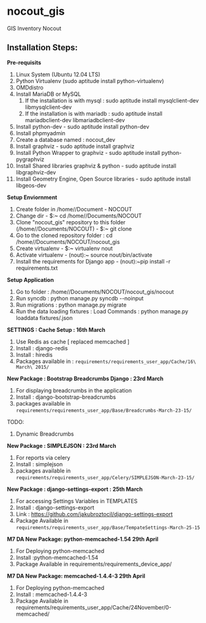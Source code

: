 nocout_gis
==========

GIS Inventory Nocout

Installation Steps:
---

**Pre-requisits**

1. Linux System (Ubuntu 12.04 LTS)
2. Python Virtualenv (sudo aptitude install python-virtualenv)
3. OMDdistro
4. Install MariaDB or MySQL
    1. If the installation is with mysql : sudo aptitude install mysqlclient-dev libmysqlclient-dev
    2. If the installation is with mariadb : sudo aptitude install mariadbclient-dev libmariadbclient-dev
5. Install python-dev - sudo aptitude install python-dev 
6. Install phpmyadmin
7. Create a database named : nocout_dev
8. Install graphviz -  sudo aptitude install graphviz
9. Install Python Wrapper to graphviz - sudo aptitude install python-pygraphviz
10. Install Shared libraries graphviz & python -  sudo aptitude install libgraphviz-dev
12. Install Geometry Engine, Open Source libraries - sudo aptitude install libgeos-dev

**Setup Enviornment**

1. Create folder in /home/<USER>/Document - NOCOUT
2. Change dir - $:~ cd /home/<USER>/Documents/NOCOUT
3. Clone "nocout_gis" repository to this folder (/home/<USER>/Documents/NOCOUT) - $:~ git clone <REPOSITORY-ADDRESS>
4. Go to the cloned repository folder : cd /home/<USER>/Documents/NOCOUT/nocout_gis
5. Create virtualenv - $:~ virtualenv nout
6. Activate virtualenv - (nout):~ source nout/bin/activate
7. Install the requirements for Django app - (nout):~pip install -r requirements.txt 


**Setup Application**

1. Go to folder : /home/<USER>/Documents/NOCOUT/nocout_gis/nocout
2. Run syncdb : python manage.py syncdb --noinput
3. Run migrations : python manage.py migrate
4. Run the data loading fixtures : Load Commands :  python manage.py loaddata fixtures/<FIXTURE NAME>.json


**SETTINGS : Cache Setup : 16th March**

1. Use Redis as cache [ replaced memcached ]
2. Install : django-redis
3. Install : hiredis
4. Packages available in : `requirements/requirements_user_app/Cache/16\ March\ 2015/`

**New Package : Bootstrap Breadcrumbs Django : 23rd March**

1. For displaying breadcrumbs in the application
2. Install : django-bootstrap-breadcrumbs
3. packages available in `requirements/requirements_user_app/Base/Breadcrumbs-March-23-15/`

TODO:

1. Dynamic Breadcrumbs

**New Package : SIMPLEJSON : 23rd March**

1. For reports via celery
2. Install : simplejson
3. packages available in `requirements/requirements_user_app/Celery/SIMPLEJSON-March-23-15/`

**New Package : django-settings-export : 25th March**

1. For accessing Settings Variables in TEMPLATES
2. Install : django-settings-export
3. Link : https://github.com/jakubroztocil/django-settings-export
4. Package Available in `requirements/requirements_user_app/Base/TempateSettings-March-25-15`

**M7 DA New Package: python-memcached-1.54 29th April**

1. For Deploying python-memcached
2. Install :python-memcached-1.54
3. Package Available in requirements/requirements_device_app/

**M7 DA New Package: memcached-1.4.4-3 29th April**

1. For Deploying python-memcached
2. Install : memcached-1.4.4-3
3. Package Available in requirements/requirements_user_app/Cache/24November/0-memcached/
